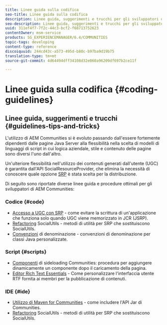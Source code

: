```yaml
---
title: Linee guida sulla codifica
seo-title: Linee guida sulla codifica
description: Linee guida, suggerimenti e trucchi per gli sviluppatori di Communities
seo-description: Linee guida, suggerimenti e trucchi per gli sviluppatori di Communities
uuid: 311ef4f7-7f2c-44c3-bcf2-f68713752623
contentOwner: msm-service
products: SG_EXPERIENCEMANAGER/6.4/COMMUNITIES
topic-tags: developing
content-type: reference
discoiquuid: 244cd43c-a573-495d-b80c-b97ba9d19b75
translation-type: tm+mt
source-git-commit: 4d64494dff34108d32e060a96209df697b2ce11f

---
```



# Linee guida sulla codifica {#coding-guidelines}

## Linee guida, suggerimenti e trucchi {#guidelines-tips-and-tricks}

L&#39;utilizzo di AEM Communities si è evoluto passando dall&#39;essere fortemente dipendenti dalle pagine Java Server alla flessibilità nella scelta di modelli di linguaggi di script in cui logica aziendale, stile e contenuto delle pagine sono diversi l&#39;uno dall&#39;altro.

Un&#39;ulteriore flessibilità nell&#39;utilizzo dei contenuti generati dall&#39;utente (UGC) è garantita dall&#39;API SocialResourceProvider, che elimina la necessità di conoscere quale opzione [SRP](srp.md) è stata scelta per la distribuzione.

Di seguito sono riportate diverse linee guida e procedure ottimali per gli sviluppatori di AEM Communities:

### Codice {#code}

* [Accesso a UGC con SRP](accessing-ugc-with-srp.md) - come evitare la scrittura di un&#39;applicazione che funziona solo quando UGC viene memorizzato in JCR (JSRP).
* [Refactoring](socialutils.md) SocialUtils - metodi di utilità per SRP che sostituiscono SocialUtils.
* [Convenzioni](naming-conventions.md) di denominazione - convenzioni di denominazione per classi Java personalizzate.

### Script {#scripts}

* [Componenti](sideloading.md) di sideloading Communities: procedura per aggiungere dinamicamente un componente dopo il caricamento della pagina.
* [Editor Rich Text Essentials](rte.md) - Come personalizzare l&#39;interfaccia utente RTF fornita ai membri per la pubblicazione di contenuti.

### IDE {#ide}

* [Utilizzo di Maven for Communities](maven.md) - come includere l&#39;API Jar di Communities.
* [Refactoring](socialutils.md) SocialUtils - metodi di utilità per SRP che sostituiscono SocialUtils.

